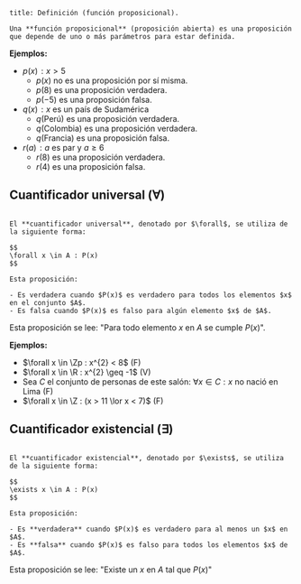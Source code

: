 ```ad-definition
title: Definición (función proposicional).

Una **función proposicional** (proposición abierta) es una proposición que depende de uno o más parámetros para estar definida.

```

**Ejemplos:**

- $p(x)\!: x > 5$
	- $p(x)$ no es una proposición por sí misma.
	- $p(8)$ es una proposición verdadera.
	- $p(-5)$ es una proposición falsa.
- $q(x)\!: \text{\(x\) es un país de Sudamérica}$
	- $q(\text{Perú})$ es una proposición verdadera.
	- $q(\text{Colombia})$ es una proposición verdadera.
	- $q(\text{Francia})$ es una proposición falsa.
- $r(a)\!: \text{\(a\) es par y \(a \geq 6\)}$
	- $r(8)$ es una proposición verdadera.
	- $r(4)$ es una proposición falsa.

## Cuantificador universal ($\forall$)

```ad-definition

El **cuantificador universal**, denotado por $\forall$, se utiliza de la siguiente forma:

$$
\forall x \in A : P(x)
$$

Esta proposición:

- Es verdadera cuando $P(x)$ es verdadero para todos los elementos $x$ en el conjunto $A$.
- Es falsa cuando $P(x)$ es falso para algún elemento $x$ de $A$.

```

Esta proposición se lee: "Para todo elemento $x$ en $A$ se cumple $P(x)$".

**Ejemplos:**

- $\forall x \in \Zp : x^{2} < 8$ (F)
- $\forall x \in \R : x^{2} \geq -1$ (V)
- Sea $C$ el conjunto de personas de este salón: $\forall x \in C : \text{\(x\) no nació en Lima}$ (F)
- $\forall x \in \Z : (x > 11 \lor x < 7)$ (F)

## Cuantificador existencial ($\exists$)

```ad-definition

El **cuantificador existencial**, denotado por $\exists$, se utiliza de la siguiente forma:

$$
\exists x \in A : P(x)
$$

Esta proposición:

- Es **verdadera** cuando $P(x)$ es verdadero para al menos un $x$ en $A$.
- Es **falsa** cuando $P(x)$ es falso para todos los elementos $x$ de $A$.

```

Esta proposición se lee: "Existe un $x$ en $A$ tal que $P(x)$"
